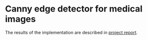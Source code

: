 #  Canny edge detector for medical images

The results of the implementation are described in [project report](porocilo.pdf).
